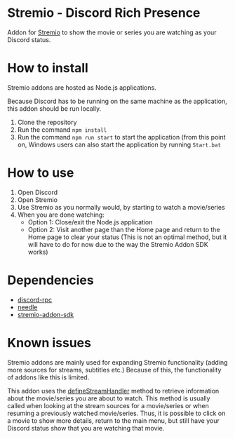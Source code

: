 # Stremio - Discord Rich Presence
Addon for [Stremio](https://www.stremio.com/) to show the movie or series you are watching as your Discord status.

# How to install
Stremio addons are hosted as Node.js applications.

Because Discord has to be running on the same machine as the application, this addon should be run locally.

1. Clone the repository
2. Run the command `npm install`
3. Run the command `npm run start` to start the application (from this point on, Windows users can also start the application by running `Start.bat`

# How to use
1. Open Discord
2. Open Stremio
3. Use Stremio as you normally would, by starting to watch a movie/series
4. When you are done watching:
   - Option 1: Close/exit the Node.js application
   - Option 2: Visit another page than the Home page and return to the Home page to clear your status (This is not an optimal method, but it will have to do for now due to the way the Stremio Addon SDK works)
   

# Dependencies
- [discord-rpc](https://www.npmjs.com/package/discord-rpc)
- [needle](https://www.npmjs.com/package/needle)
- [stremio-addon-sdk](https://www.npmjs.com/package/stremio-addon-sdk)

# Known issues
Stremio addons are mainly used for expanding Stremio functionality (adding more sources for streams, subtitles etc.)
Because of this, the functionality of addons like this is limited.

This addon uses the [defineStreamHandler](https://github.com/Stremio/stremio-addon-sdk/blob/master/docs/api/requests/defineStreamHandler.md) method to retrieve information about the movie/series you are about to watch.
This method is usually called when looking at the stream sources for a movie/series or when resuming a previously watched movie/series.
Thus, it is possible to click on a movie to show more details, return to the main menu, but still have your Discord status show that you are watching that movie.
